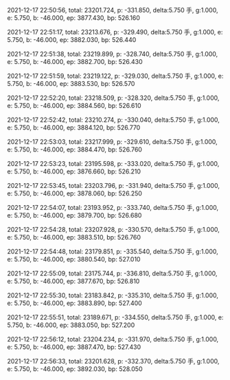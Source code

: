 2021-12-17 22:50:56, total: 23201.724, p: -331.850, delta:5.750 手, g:1.000, e: 5.750, b: -46.000, ep: 3877.430, bp: 526.160

2021-12-17 22:51:17, total: 23213.676, p: -329.490, delta:5.750 手, g:1.000, e: 5.750, b: -46.000, ep: 3882.030, bp: 526.440

2021-12-17 22:51:38, total: 23219.899, p: -328.740, delta:5.750 手, g:1.000, e: 5.750, b: -46.000, ep: 3882.700, bp: 526.430

2021-12-17 22:51:59, total: 23219.122, p: -329.030, delta:5.750 手, g:1.000, e: 5.750, b: -46.000, ep: 3883.530, bp: 526.570

2021-12-17 22:52:20, total: 23218.509, p: -328.320, delta:5.750 手, g:1.000, e: 5.750, b: -46.000, ep: 3884.560, bp: 526.610

2021-12-17 22:52:42, total: 23210.274, p: -330.040, delta:5.750 手, g:1.000, e: 5.750, b: -46.000, ep: 3884.120, bp: 526.770

2021-12-17 22:53:03, total: 23217.999, p: -329.610, delta:5.750 手, g:1.000, e: 5.750, b: -46.000, ep: 3884.470, bp: 526.760

2021-12-17 22:53:23, total: 23195.598, p: -333.020, delta:5.750 手, g:1.000, e: 5.750, b: -46.000, ep: 3876.660, bp: 526.210

2021-12-17 22:53:45, total: 23203.796, p: -331.940, delta:5.750 手, g:1.000, e: 5.750, b: -46.000, ep: 3878.060, bp: 526.250

2021-12-17 22:54:07, total: 23193.952, p: -333.740, delta:5.750 手, g:1.000, e: 5.750, b: -46.000, ep: 3879.700, bp: 526.680

2021-12-17 22:54:28, total: 23207.928, p: -330.570, delta:5.750 手, g:1.000, e: 5.750, b: -46.000, ep: 3883.510, bp: 526.760

2021-12-17 22:54:48, total: 23179.851, p: -335.540, delta:5.750 手, g:1.000, e: 5.750, b: -46.000, ep: 3880.540, bp: 527.010

2021-12-17 22:55:09, total: 23175.744, p: -336.810, delta:5.750 手, g:1.000, e: 5.750, b: -46.000, ep: 3877.670, bp: 526.810

2021-12-17 22:55:30, total: 23183.842, p: -335.310, delta:5.750 手, g:1.000, e: 5.750, b: -46.000, ep: 3883.890, bp: 527.400

2021-12-17 22:55:51, total: 23189.671, p: -334.550, delta:5.750 手, g:1.000, e: 5.750, b: -46.000, ep: 3883.050, bp: 527.200

2021-12-17 22:56:12, total: 23204.234, p: -331.970, delta:5.750 手, g:1.000, e: 5.750, b: -46.000, ep: 3887.470, bp: 527.430

2021-12-17 22:56:33, total: 23201.628, p: -332.370, delta:5.750 手, g:1.000, e: 5.750, b: -46.000, ep: 3892.030, bp: 528.050